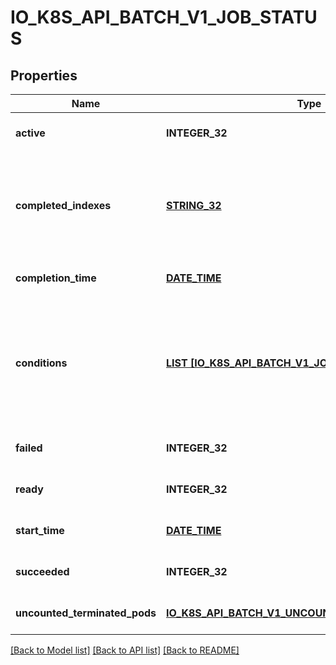 # IO_K8S_API_BATCH_V1_JOB_STATUS

## Properties
Name | Type | Description | Notes
------------ | ------------- | ------------- | -------------
**active** | **INTEGER_32** | The number of pending and running pods. | [optional] [default to null]
**completed_indexes** | [**STRING_32**](STRING_32.md) | CompletedIndexes holds the completed indexes when .spec.completionMode &#x3D; \&quot;Indexed\&quot; in a text format. The indexes are represented as decimal integers separated by commas. The numbers are listed in increasing order. Three or more consecutive numbers are compressed and represented by the first and last element of the series, separated by a hyphen. For example, if the completed indexes are 1, 3, 4, 5 and 7, they are represented as \&quot;1,3-5,7\&quot;. | [optional] [default to null]
**completion_time** | [**DATE_TIME**](DATE_TIME.md) | Time is a wrapper around time.Time which supports correct marshaling to YAML and JSON.  Wrappers are provided for many of the factory methods that the time package offers. | [optional] [default to null]
**conditions** | [**LIST [IO_K8S_API_BATCH_V1_JOB_CONDITION]**](io.k8s.api.batch.v1.JobCondition.md) | The latest available observations of an object&#39;s current state. When a Job fails, one of the conditions will have type \&quot;Failed\&quot; and status true. When a Job is suspended, one of the conditions will have type \&quot;Suspended\&quot; and status true; when the Job is resumed, the status of this condition will become false. When a Job is completed, one of the conditions will have type \&quot;Complete\&quot; and status true. More info: https://kubernetes.io/docs/concepts/workloads/controllers/jobs-run-to-completion/ | [optional] [default to null]
**failed** | **INTEGER_32** | The number of pods which reached phase Failed. | [optional] [default to null]
**ready** | **INTEGER_32** | The number of pods which have a Ready condition.  This field is alpha-level. The job controller populates the field when the feature gate JobReadyPods is enabled (disabled by default). | [optional] [default to null]
**start_time** | [**DATE_TIME**](DATE_TIME.md) | Time is a wrapper around time.Time which supports correct marshaling to YAML and JSON.  Wrappers are provided for many of the factory methods that the time package offers. | [optional] [default to null]
**succeeded** | **INTEGER_32** | The number of pods which reached phase Succeeded. | [optional] [default to null]
**uncounted_terminated_pods** | [**IO_K8S_API_BATCH_V1_UNCOUNTED_TERMINATED_PODS**](io.k8s.api.batch.v1.UncountedTerminatedPods.md) |  | [optional] [default to null]

[[Back to Model list]](../README.md#documentation-for-models) [[Back to API list]](../README.md#documentation-for-api-endpoints) [[Back to README]](../README.md)


